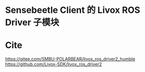 # Sensebeetle Client 的 Livox ROS Driver 子模块
# Cite
https://gitee.com/SMBU-POLARBEAR/livox_ros_driver2_humble
https://github.com/Livox-SDK/livox_ros_driver2